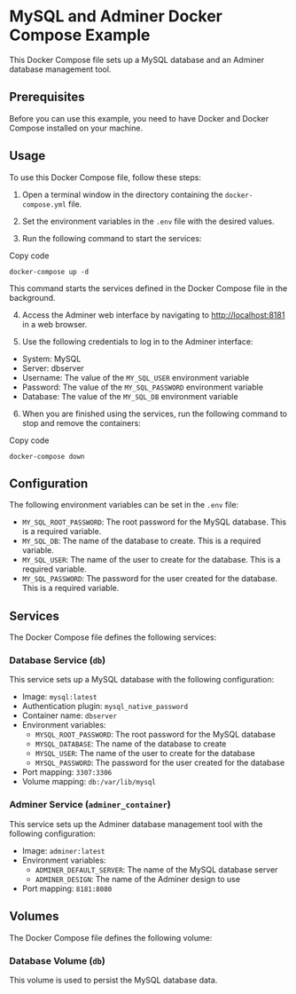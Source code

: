 # MySQL and Adminer Docker Compose Example

This Docker Compose file sets up a MySQL database and an Adminer database management tool.

## Prerequisites

Before you can use this example, you need to have Docker and Docker Compose installed on your machine.

## Usage

To use this Docker Compose file, follow these steps:

1.  Open a terminal window in the directory containing the `docker-compose.yml` file.
    
2.  Set the environment variables in the `.env` file with the desired values.
    
3.  Run the following command to start the services:
    

Copy code

`docker-compose up -d`

This command starts the services defined in the Docker Compose file in the background.

4.  Access the Adminer web interface by navigating to [http://localhost:8181](http://localhost:8181/) in a web browser.
    
5.  Use the following credentials to log in to the Adminer interface:
    

-   System: MySQL
-   Server: dbserver
-   Username: The value of the `MY_SQL_USER` environment variable
-   Password: The value of the `MY_SQL_PASSWORD` environment variable
-   Database: The value of the `MY_SQL_DB` environment variable

6.  When you are finished using the services, run the following command to stop and remove the containers:

Copy code

`docker-compose down`

## Configuration

The following environment variables can be set in the `.env` file:

-   `MY_SQL_ROOT_PASSWORD`: The root password for the MySQL database. This is a required variable.
-   `MY_SQL_DB`: The name of the database to create. This is a required variable.
-   `MY_SQL_USER`: The name of the user to create for the database. This is a required variable.
-   `MY_SQL_PASSWORD`: The password for the user created for the database. This is a required variable.

## Services

The Docker Compose file defines the following services:

### Database Service (`db`)

This service sets up a MySQL database with the following configuration:

-   Image: `mysql:latest`
-   Authentication plugin: `mysql_native_password`
-   Container name: `dbserver`
-   Environment variables:
    -   `MYSQL_ROOT_PASSWORD`: The root password for the MySQL database
    -   `MYSQL_DATABASE`: The name of the database to create
    -   `MYSQL_USER`: The name of the user to create for the database
    -   `MYSQL_PASSWORD`: The password for the user created for the database
-   Port mapping: `3307:3306`
-   Volume mapping: `db:/var/lib/mysql`

### Adminer Service (`adminer_container`)

This service sets up the Adminer database management tool with the following configuration:

-   Image: `adminer:latest`
-   Environment variables:
    -   `ADMINER_DEFAULT_SERVER`: The name of the MySQL database server
    -   `ADMINER_DESIGN`: The name of the Adminer design to use
-   Port mapping: `8181:8080`

## Volumes

The Docker Compose file defines the following volume:

### Database Volume (`db`)

This volume is used to persist the MySQL database data.